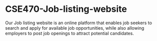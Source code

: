 # CSE470-Job-listing-website
Our Job listing website is an online platform that enables job seekers to search and apply for available job opportunities, while also allowing employers to post job openings to attract potential candidates.
